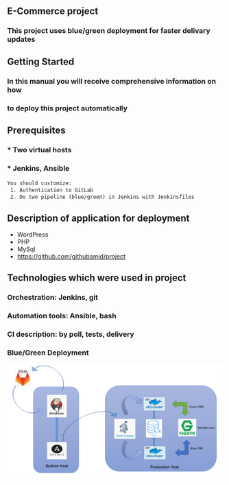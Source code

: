 ## E-Commerce project
### This project uses blue/green deployment for faster delivary updates
## Getting Started
### In this manual you will receive comprehensive information on how 
### to deploy this project automatically
## Prerequisites
### * Two virtual hosts
### * Jenkins, Ansible
```
You should customize:
 1. Authentication to GitLab
 2. Do two pipeline (blue/green) in Jenkins with Jenkinsfiles
```
## Description of application for deployment
   - WordPress
   - PHP
   - MySql
   - https://github.com/githubamid/project
## Technologies which were used in project
### Orchestration: Jenkins, git
### Automation tools: Ansible, bash
### CI description: by poll, tests, delivery
### Blue/Green Deployment
<img src="image/scheme.png" weith="10" hight="10">
